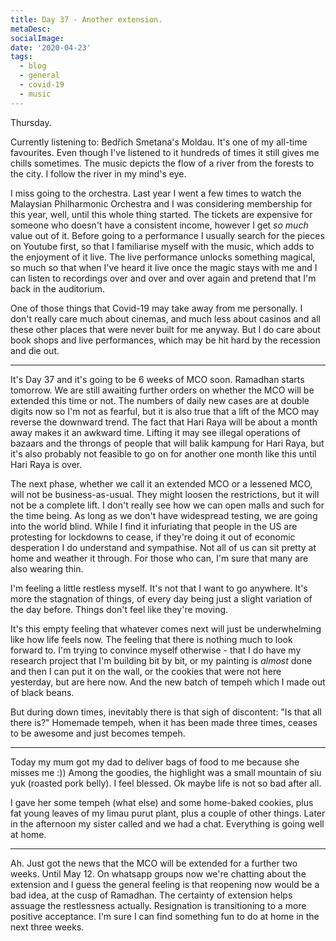 ```yaml
---
title: Day 37 - Another extension. 
metaDesc: 
socialImage: 
date: '2020-04-23'
tags:
  - blog
  - general
  - covid-19
  - music
---
```


Thursday. 

Currently listening to: Bedřich Smetana's Moldau. It's one of my all-time favourites. Even though I've listened to it hundreds of times it still gives me chills sometimes. The music depicts the flow of a river from the forests to the city. I follow the river in my mind's eye. 

I miss going to the orchestra. Last year I went a few times to watch the Malaysian Philharmonic Orchestra and I was considering membership for this year, well, until this whole thing started. The tickets are expensive for someone who doesn't have a consistent income, however I get *so much* value out of it. Before going to a performance I usually search for the pieces on Youtube first, so that I familiarise myself with the music, which adds to the enjoyment of it live. The live performance unlocks something magical, so much so that when I've heard it live once the magic stays with me and I can listen to recordings over and over and over again and pretend that I'm back in the auditorium. 

One of those things that Covid-19 may take away from me personally. I don't really care much about cinemas, and much less about casinos and all these other places that were never built for me anyway. But I do care about book shops and live performances, which may be hit hard by the recession and die out.  

---

It's Day 37 and it's going to be 6 weeks of MCO soon. Ramadhan starts tomorrow. We are still awaiting further orders on whether the MCO will be extended this time or not. The numbers of daily new cases are at double digits now so I'm not as fearful, but it is also true that a lift of the MCO may reverse the downward trend. The fact that Hari Raya will be about a month away makes it an awkward time. Lifting it may see illegal operations of bazaars and the throngs of people that will balik kampung for Hari Raya, but it's also probably not feasible to go on for another one month like this until Hari Raya is over. 

The next phase, whether we call it an extended MCO or a lessened MCO, will not be business-as-usual. They might loosen the restrictions, but it will not be a complete lift. I don't really see how we can open malls and such for the time being. As long as we don't have widespread testing, we are going into the world blind. While I find it infuriating that people in the US are protesting for lockdowns to cease, if they're doing it out of economic desperation I do understand and sympathise. Not all of us can sit pretty at home and weather it through. For those who can, I'm sure that many are also wearing thin. 

I'm feeling a little restless myself. It's not that I want to go anywhere. It's more the stagnation of things, of every day being just a slight variation of the day before. Things don't feel like they're moving. 

It's this empty feeling that whatever comes next will just be underwhelming like how life feels now. The feeling that there is nothing much to look forward to. I'm trying to convince myself otherwise - that I do have my research project that I'm building bit by bit, or my painting is *almost* done and then I can put it on the wall, or the cookies that were not here yesterday, but are here now. And the new batch of tempeh which I made out of black beans. 

But during down times, inevitably there is that sigh of discontent: "Is that all there is?" Homemade tempeh, when it has been made three times, ceases to be awesome and just becomes tempeh. 

---

Today my mum got my dad to deliver bags of food to me because she misses me :)) Among the goodies, the highlight was a small mountain of siu yuk (roasted pork belly). I feel blessed. Ok maybe life is not so bad after all. 

I gave her some tempeh (what else) and some home-baked cookies, plus fat young leaves of my limau purut plant, plus a couple of other things. Later in the afternoon my sister called and we had a chat. Everything is going well at home. 

---

Ah. Just got the news that the MCO will be extended for a further two weeks. Until May 12. On whatsapp groups now we're chatting about the extension and I guess the general feeling is that reopening now would be a bad idea, at the cusp of Ramadhan. The certainty of extension helps assuage the restlessness actually. Resignation is transitioning to a more positive acceptance. I'm sure I can find something fun to do at home in the next three weeks. 